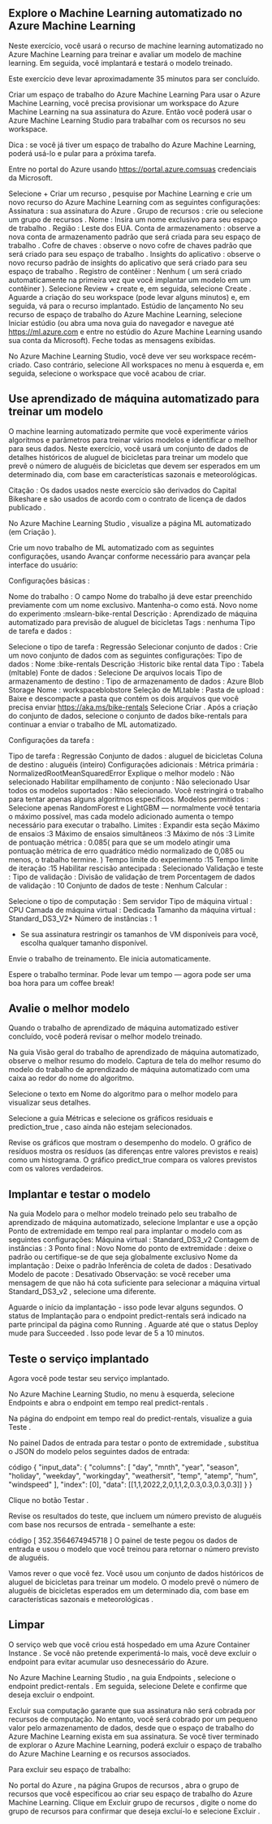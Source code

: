 ## Explore o Machine Learning automatizado no Azure Machine Learning
Neste exercício, você usará o recurso de machine learning automatizado no Azure Machine Learning para treinar e avaliar um modelo de machine learning. Em seguida, você implantará e testará o modelo treinado.

Este exercício deve levar aproximadamente 35 minutos para ser concluído.

Criar um espaço de trabalho do Azure Machine Learning
Para usar o Azure Machine Learning, você precisa provisionar um workspace do Azure Machine Learning na sua assinatura do Azure. Então você poderá usar o Azure Machine Learning Studio para trabalhar com os recursos no seu workspace.

Dica : se você já tiver um espaço de trabalho do Azure Machine Learning, poderá usá-lo e pular para a próxima tarefa.

Entre no portal do Azure usando https://portal.azure.comsuas credenciais da Microsoft.

Selecione + Criar um recurso , pesquise por Machine Learning e crie um novo recurso do Azure Machine Learning com as seguintes configurações:
Assinatura : sua assinatura do Azure .
Grupo de recursos : crie ou selecione um grupo de recursos .
Nome : Insira um nome exclusivo para seu espaço de trabalho .
Região : Leste dos EUA.
Conta de armazenamento : observe a nova conta de armazenamento padrão que será criada para seu espaço de trabalho .
Cofre de chaves : observe o novo cofre de chaves padrão que será criado para seu espaço de trabalho .
Insights do aplicativo : observe o novo recurso padrão de insights do aplicativo que será criado para seu espaço de trabalho .
Registro de contêiner : Nenhum ( um será criado automaticamente na primeira vez que você implantar um modelo em um contêiner ).
Selecione Review + create e, em seguida, selecione Create . Aguarde a criação do seu workspace (pode levar alguns minutos) e, em seguida, vá para o recurso implantado.
Estúdio de lançamento
No seu recurso de espaço de trabalho do Azure Machine Learning, selecione Iniciar estúdio (ou abra uma nova guia do navegador e navegue até https://ml.azure.com e entre no estúdio do Azure Machine Learning usando sua conta da Microsoft). Feche todas as mensagens exibidas.

No Azure Machine Learning Studio, você deve ver seu workspace recém-criado. Caso contrário, selecione All workspaces no menu à esquerda e, em seguida, selecione o workspace que você acabou de criar.

## Use aprendizado de máquina automatizado para treinar um modelo
O machine learning automatizado permite que você experimente vários algoritmos e parâmetros para treinar vários modelos e identificar o melhor para seus dados. Neste exercício, você usará um conjunto de dados de detalhes históricos de aluguel de bicicletas para treinar um modelo que prevê o número de aluguéis de bicicletas que devem ser esperados em um determinado dia, com base em características sazonais e meteorológicas.

Citação : Os dados usados ​​neste exercício são derivados do Capital Bikeshare e são usados ​​de acordo com o contrato de licença de dados publicado .

No Azure Machine Learning Studio , visualize a página ML automatizado (em Criação ).

Crie um novo trabalho de ML automatizado com as seguintes configurações, usando Avançar conforme necessário para avançar pela interface do usuário:

Configurações básicas :

Nome do trabalho : O campo Nome do trabalho já deve estar preenchido previamente com um nome exclusivo. Mantenha-o como está.
Novo nome do experimento :mslearn-bike-rental
Descrição : Aprendizado de máquina automatizado para previsão de aluguel de bicicletas
Tags : nenhuma
Tipo de tarefa e dados :

Selecione o tipo de tarefa : Regressão
Selecionar conjunto de dados : Crie um novo conjunto de dados com as seguintes configurações:
Tipo de dados :
Nome :bike-rentals
Descrição :Historic bike rental data
Tipo : Tabela (mltable)
Fonte de dados :
Selecione De arquivos locais
Tipo de armazenamento de destino :
Tipo de armazenamento de dados : Azure Blob Storage
Nome : workspaceblobstore
Seleção de MLtable :
Pasta de upload : Baixe e descompacte a pasta que contém os dois arquivos que você precisa enviar https://aka.ms/bike-rentals
Selecione Criar . Após a criação do conjunto de dados, selecione o conjunto de dados bike-rentals para continuar a enviar o trabalho de ML automatizado.

Configurações da tarefa :

Tipo de tarefa : Regressão
Conjunto de dados : aluguel de bicicletas
Coluna de destino : aluguéis (inteiro)
Configurações adicionais :
Métrica primária : NormalizedRootMeanSquaredError
Explique o melhor modelo : Não selecionado
Habilitar empilhamento de conjunto : Não selecionado
Usar todos os modelos suportados : Não selecionado. Você restringirá o trabalho para tentar apenas alguns algoritmos específicos.
Modelos permitidos : Selecione apenas RandomForest e LightGBM — normalmente você tentaria o máximo possível, mas cada modelo adicionado aumenta o tempo necessário para executar o trabalho.
Limites : Expandir esta seção
Máximo de ensaios :3
Máximo de ensaios simultâneos :3
Máximo de nós :3
Limite de pontuação métrica : 0.085( para que se um modelo atingir uma pontuação métrica de erro quadrático médio normalizado de 0,085 ou menos, o trabalho termine. )
Tempo limite do experimento :15
Tempo limite de iteração :15
Habilitar rescisão antecipada : Selecionado
Validação e teste :
Tipo de validação : Divisão de validação de trem
Porcentagem de dados de validação : 10
Conjunto de dados de teste : Nenhum
Calcular :

Selecione o tipo de computação : Sem servidor
Tipo de máquina virtual : CPU
Camada de máquina virtual : Dedicada
Tamanho da máquina virtual : Standard_DS3_V2*
Número de instâncias : 1
* Se sua assinatura restringir os tamanhos de VM disponíveis para você, escolha qualquer tamanho disponível.

Envie o trabalho de treinamento. Ele inicia automaticamente.

Espere o trabalho terminar. Pode levar um tempo — agora pode ser uma boa hora para um coffee break!

## Avalie o melhor modelo
Quando o trabalho de aprendizado de máquina automatizado estiver concluído, você poderá revisar o melhor modelo treinado.

Na guia Visão geral do trabalho de aprendizado de máquina automatizado, observe o melhor resumo do modelo. Captura de tela do melhor resumo do modelo do trabalho de aprendizado de máquina automatizado com uma caixa ao redor do nome do algoritmo.

Selecione o texto em Nome do algoritmo para o melhor modelo para visualizar seus detalhes.

Selecione a guia Métricas e selecione os gráficos residuais e prediction_true , caso ainda não estejam selecionados.

Revise os gráficos que mostram o desempenho do modelo. O gráfico de resíduos mostra os resíduos (as diferenças entre valores previstos e reais) como um histograma. O gráfico predict_true compara os valores previstos com os valores verdadeiros.

## Implantar e testar o modelo
Na guia Modelo para o melhor modelo treinado pelo seu trabalho de aprendizado de máquina automatizado, selecione Implantar e use a opção Ponto de extremidade em tempo real para implantar o modelo com as seguintes configurações:
Máquina virtual : Standard_DS3_v2
Contagem de instâncias : 3
Ponto final : Novo
Nome do ponto de extremidade : deixe o padrão ou certifique-se de que seja globalmente exclusivo
Nome da implantação : Deixe o padrão
Inferência de coleta de dados : Desativado
Modelo de pacote : Desativado
Observação: se você receber uma mensagem de que não há cota suficiente para selecionar a máquina virtual Standard_DS3_v2 , selecione uma diferente.

Aguarde o início da implantação - isso pode levar alguns segundos. O status de Implantação para o endpoint predict-rentals será indicado na parte principal da página como Running .
Aguarde até que o status Deploy mude para Succeeded . Isso pode levar de 5 a 10 minutos.


## Teste o serviço implantado
Agora você pode testar seu serviço implantado.

No Azure Machine Learning Studio, no menu à esquerda, selecione Endpoints e abra o endpoint em tempo real predict-rentals .

Na página do endpoint em tempo real do predict-rentals, visualize a guia Teste .

No painel Dados de entrada para testar o ponto de extremidade , substitua o JSON do modelo pelos seguintes dados de entrada:

código
   {
  "input_data": {
    "columns": [
      "day",
      "mnth",
      "year",
      "season",
      "holiday",
      "weekday",
      "workingday",
      "weathersit",
      "temp",
      "atemp",
      "hum",
      "windspeed"
    ],
    "index": [0],
    "data": [[1,1,2022,2,0,1,1,2,0.3,0.3,0.3,0.3]]
  }
 }

Clique no botão Testar .

Revise os resultados do teste, que incluem um número previsto de aluguéis com base nos recursos de entrada - semelhante a este:

código
 [
   352.3564674945718
 ]
O painel de teste pegou os dados de entrada e usou o modelo que você treinou para retornar o número previsto de aluguéis.

Vamos rever o que você fez. Você usou um conjunto de dados históricos de aluguel de bicicletas para treinar um modelo. O modelo prevê o número de aluguéis de bicicletas esperados em um determinado dia, com base em características sazonais e meteorológicas .

## Limpar
O serviço web que você criou está hospedado em uma Azure Container Instance . Se você não pretende experimentá-lo mais, você deve excluir o endpoint para evitar acumular uso desnecessário do Azure.

No Azure Machine Learning Studio , na guia Endpoints , selecione o endpoint predict-rentals . Em seguida, selecione Delete e confirme que deseja excluir o endpoint.

Excluir sua computação garante que sua assinatura não será cobrada por recursos de computação. No entanto, você será cobrado por um pequeno valor pelo armazenamento de dados, desde que o espaço de trabalho do Azure Machine Learning exista em sua assinatura. Se você tiver terminado de explorar o Azure Machine Learning, poderá excluir o espaço de trabalho do Azure Machine Learning e os recursos associados.

Para excluir seu espaço de trabalho:

No portal do Azure , na página Grupos de recursos , abra o grupo de recursos que você especificou ao criar seu espaço de trabalho do Azure Machine Learning.
Clique em Excluir grupo de recursos , digite o nome do grupo de recursos para confirmar que deseja excluí-lo e selecione Excluir .
